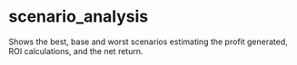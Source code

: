 # scenario_analysis
Shows the best, base and worst scenarios estimating the profit generated, ROI calculations, and the net return. 
